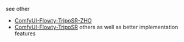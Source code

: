 see other 
- [ComfyUI-Flowty-TripoSR-ZHO](https://github.com/ZHO-ZHO-ZHO/ComfyUI-Flowty-TripoSR-ZHO)
- [ComfyUI-Flowty-TripoSR](https://github.com/flowtyone/ComfyUI-Flowty-TripoSR)
others as well as better implementation features 
